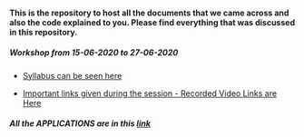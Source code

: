#### This is the repository to host all the documents that we came across and also the code explained to you. Please find everything that was discussed in this repository.

##### Workshop from 15-06-2020 to 27-06-2020

- [Syllabus can be seen here](/syllabus.md)

- [Important links given during the session - Recorded Video Links are Here](/important_links.md)

##### All the APPLICATIONS are in this [link](https://github.com/AP-Skill-Development-Corporation/Android-1537/)
